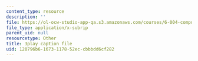 ```yaml
---
content_type: resource
description: ''
file: https://ol-ocw-studio-app-qa.s3.amazonaws.com/courses/6-004-computation-structures-spring-2017/120796b61673117852eccbbbdd6cf282_jsJ0nR38zvo.srt
file_type: application/x-subrip
parent_uid: null
resourcetype: Other
title: 3play caption file
uid: 120796b6-1673-1178-52ec-cbbbdd6cf282
---
```

